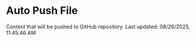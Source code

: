 # Auto Push File

Content that will be pushed to GitHub repository.
Last updated: 08/26/2025, 11:45:46 AM